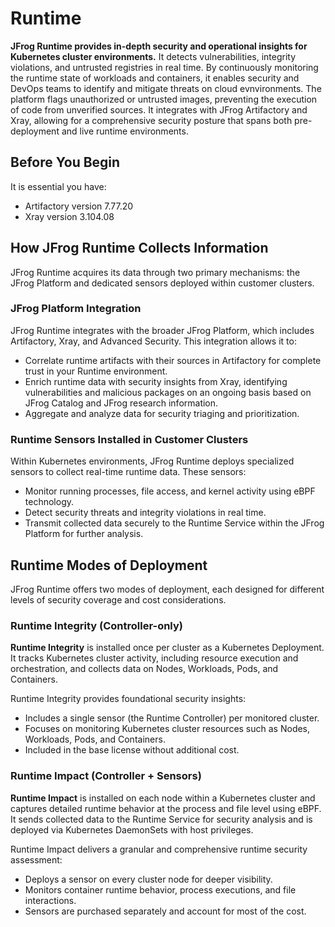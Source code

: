 # Runtime

**JFrog Runtime provides in-depth security and operational insights for Kubernetes cluster environments.** It detects vulnerabilities, integrity violations, and untrusted registries in real time. By continuously monitoring the runtime state of workloads and containers, it enables security and DevOps teams to identify and mitigate threats on cloud evnvironments. The platform flags unauthorized or untrusted images, preventing the execution of code from unverified sources. It integrates with JFrog Artifactory and Xray, allowing for a comprehensive security posture that spans both pre-deployment and live runtime environments.

## **Before You Begin**

It is essential you have:

* Artifactory version 7.77.20
* Xray version 3.104.08

## **How JFrog Runtime Collects Information**

JFrog Runtime acquires its data through two primary mechanisms: the JFrog Platform and dedicated sensors deployed within customer clusters.

### **JFrog Platform Integration**

JFrog Runtime integrates with the broader JFrog Platform, which includes Artifactory, Xray, and Advanced Security. This integration allows it to:

* Correlate runtime artifacts with their sources in Artifactory for complete trust in your Runtime environment.
* Enrich runtime data with security insights from Xray, identifying vulnerabilities and malicious packages on an ongoing basis based on JFrog Catalog and JFrog research information.
* Aggregate and analyze data for security triaging and prioritization.

### **Runtime Sensors Installed in Customer Clusters**

Within Kubernetes environments, JFrog Runtime deploys specialized sensors to collect real-time runtime data. These sensors:

* Monitor running processes, file access, and kernel activity using eBPF technology.
* Detect security threats and integrity violations in real time.
* Transmit collected data securely to the Runtime Service within the JFrog Platform for further analysis.

## **Runtime Modes of Deployment**

JFrog Runtime offers two modes of deployment, each designed for different levels of security coverage and cost considerations.

### **Runtime Integrity** (Controller-only)

**Runtime Integrity** is installed once per cluster as a Kubernetes Deployment. It tracks Kubernetes cluster activity, including resource execution and orchestration, and collects data on Nodes, Workloads, Pods, and Containers.

Runtime Integrity provides foundational security insights:

* Includes a single sensor (the Runtime Controller) per monitored cluster.
* Focuses on monitoring Kubernetes cluster resources such as Nodes, Workloads, Pods, and Containers.
* Included in the base license without additional cost.

### **Runtime Impact** (Controller + Sensors)

**Runtime Impact** is installed on each node within a Kubernetes cluster and captures detailed runtime behavior at the process and file level using eBPF. It sends collected data to the Runtime Service for security analysis and is deployed via Kubernetes DaemonSets with host privileges.

Runtime Impact delivers a granular and comprehensive runtime security assessment:

* Deploys a sensor on every cluster node for deeper visibility.
* Monitors container runtime behavior, process executions, and file interactions.
* Sensors are purchased separately and account for most of the cost.
